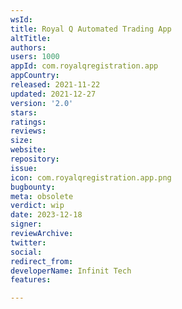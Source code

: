 ```yaml
---
wsId: 
title: Royal Q Automated Trading App
altTitle: 
authors: 
users: 1000
appId: com.royalqregistration.app
appCountry: 
released: 2021-11-22
updated: 2021-12-27
version: '2.0'
stars: 
ratings: 
reviews: 
size: 
website: 
repository: 
issue: 
icon: com.royalqregistration.app.png
bugbounty: 
meta: obsolete
verdict: wip
date: 2023-12-18
signer: 
reviewArchive: 
twitter: 
social: 
redirect_from: 
developerName: Infinit Tech
features: 

---
```


